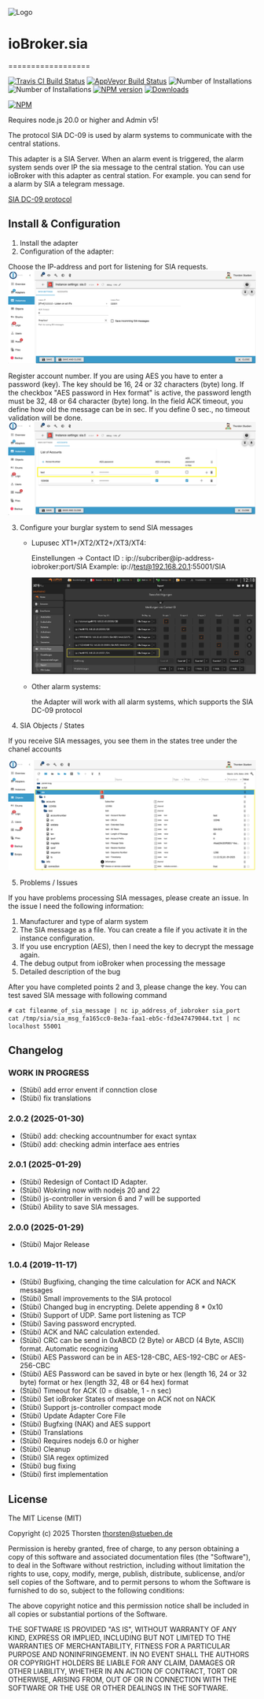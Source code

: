 ![Logo](admin/sia.png)

# ioBroker.sia

==================

[![Travis CI Build Status](https://travis-ci.org/schmupu/ioBroker.sia.svg?branch=master)](https://travis-ci.org/schmupu/ioBroker.sia)
[![AppVeyor Build Status](https://ci.appveyor.com/api/projects/status/github/schmupu/ioBroker.sia?branch=master&svg=true)](https://ci.appveyor.com/project/schmupu/ioBroker-sia/)
![Number of Installations](http://iobroker.live/badges/sia-installed.svg) ![Number of Installations](http://iobroker.live/badges/sia-stable.svg) [![NPM version](http://img.shields.io/npm/v/iobroker.sia.svg)](https://www.npmjs.com/package/iobroker.sia)
[![Downloads](https://img.shields.io/npm/dm/iobroker.sia.svg)](https://www.npmjs.com/package/iobroker.sia)

[![NPM](https://nodei.co/npm/iobroker.sia.png?downloads=true)](https://nodei.co/npm/iobroker.sia/)

Requires node.js 20.0 or higher and Admin v5!

The protocol SIA DC-09 is used by alarm systems to communicate with the central stations.

This adapter is a SIA Server. When an alarm event is triggered, the alarm system sends over IP the sia message to the central station.
You can use ioBroker with this adapter as central station. For example. you can send for a alarm by SIA a telegram message.

[SIA DC-09 protocol](https://www.yumpu.com/en/document/view/47594214/dc-09-preparing-for-ansi-public-review-security-industry-)

## Install & Configuration

1. Install the adapter
2. Configuration of the adapter:

Choose the IP-address and port for listening for SIA requests.
![sia_adapter1](admin/sia_adapter1.png)

Register account number. If you are using AES you have to enter a password (key). The key should be 16, 24 or 32 characters (byte) long.
If the checkbox "AES password in Hex format" is active, the password length must be 32, 48 or 64 character (byte) long.
In the field ACK timeout, you define how old the message can be in sec. If you define 0 sec., no timeout validation will be done.
![sia_adapter2](admin/sia_adapter2.png)

3. Configure your burglar system to send SIA messages

    - Lupusec XT1+/XT2/XT2+/XT3/XT4:

        Einstellungen -> Contact ID : ip://subcriber@ip-address-iobroker:port/SIA
        Example: ip://test@192.168.20.1:55001/SIA

        ![sia_lupusec1](admin/sia_lupusec1.png)

    - Other alarm systems:

        the Adapter will work with all alarm systems, which supports
        the SIA DC-09 protocol

4. SIA Objects / States

If you receive SIA messages, you see them in the states tree under the chanel accounts

![sia_adapter3](admin/sia_adapter3.png)

5. Problems / Issues

If you have problems processing SIA messages, please create an issue.
In the issue I need the following information:

1. Manufacturer and type of alarm system
2. The SIA message as a file. You can create a file if you activate it in the instance configuration.
3. If you use encryption (AES), then I need the key to decrypt the message again.
4. The debug output from ioBroker when processing the message
5. Detailed description of the bug

After you have completed points 2 and 3, please change the key.
You can test saved SIA message with following command

```
# cat fileanme_of_sia_message | nc ip_address_of_iobroker sia_port
cat /tmp/sia/sia_msg_fa165cc0-8e3a-faa1-eb5c-fd3e47479044.txt | nc localhost 55001
```

## Changelog

### **WORK IN PROGRESS**

- (Stübi) add error envent if connction close
- (Stübi) fix translations

### 2.0.2 (2025-01-30)

- (Stübi) add: checking accountnumber for exact syntax
- (Stübi) add: checking admin interface aes entries

### 2.0.1 (2025-01-29)

- (Stübi) Redesign of Contact ID Adapter.
- (Stübi) Wokring now with nodejs 20 and 22
- (Stübi) js-controller in version 6 and 7 will be supported
- (Stübi) Ability to save SIA messages.

### 2.0.0 (2025-01-29)

- (Stübi) Major Release

### 1.0.4 (2019-11-17)

- (Stübi) Bugfixing, changing the time calculation for ACK and NACK messages
- (Stübi) Small improvements to the SIA protocol
- (Stübi) Changed bug in encrypting. Delete appending 8 \* 0x10
- (Stübi) Support of UDP. Same port listening as TCP
- (Stübi) Saving password encrypted.
- (Stübi) ACK and NAC calculation extended.
- (Stübi) CRC can be send in 0xABCD (2 Byte) or ABCD (4 Byte, ASCII) format. Automatic recognizing
- (Stübi) AES Password can be in AES-128-CBC, AES-192-CBC or AES-256-CBC
- (Stübi) AES Password can be saved in byte or hex (length 16, 24 or 32 byte) format or hex (length 32, 48 or 64 hex) format
- (Stübi) Timeout for ACK (0 = disable, 1 - n sec)
- (Stübi) Set ioBroker States of message on ACK not on NACK
- (Stübi) Support js-controller compact mode
- (Stübi) Update Adapter Core File
- (Stübi) Bugfxing (NAK) and AES support
- (Stübi) Translations
- (Stübi) Requires nodejs 6.0 or higher
- (Stübi) Cleanup
- (Stübi) SIA regex optimized
- (Stübi) bug fixing
- (Stübi) first implementation

## License

The MIT License (MIT)

Copyright (c) 2025 Thorsten <thorsten@stueben.de>

Permission is hereby granted, free of charge, to any person obtaining a copy
of this software and associated documentation files (the "Software"), to deal
in the Software without restriction, including without limitation the rights
to use, copy, modify, merge, publish, distribute, sublicense, and/or sell
copies of the Software, and to permit persons to whom the Software is
furnished to do so, subject to the following conditions:

The above copyright notice and this permission notice shall be included in
all copies or substantial portions of the Software.

THE SOFTWARE IS PROVIDED "AS IS", WITHOUT WARRANTY OF ANY KIND, EXPRESS OR
IMPLIED, INCLUDING BUT NOT LIMITED TO THE WARRANTIES OF MERCHANTABILITY,
FITNESS FOR A PARTICULAR PURPOSE AND NONINFRINGEMENT. IN NO EVENT SHALL THE
AUTHORS OR COPYRIGHT HOLDERS BE LIABLE FOR ANY CLAIM, DAMAGES OR OTHER
LIABILITY, WHETHER IN AN ACTION OF CONTRACT, TORT OR OTHERWISE, ARISING FROM,
OUT OF OR IN CONNECTION WITH THE SOFTWARE OR THE USE OR OTHER DEALINGS IN
THE SOFTWARE.
